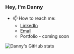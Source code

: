 ### Hey, I'm Danny



- 📫  How to reach me:
  * [LinkedIn](https://www.linkedin.com/in/danielberger18/)
  * [Email](mailto:danberadi@gmail.com)
  * Portfolio - coming soon

![Danny's GitHub stats](https://github-readme-stats.vercel.app/api?username=kungojung&show_icons=true&theme=dark)
